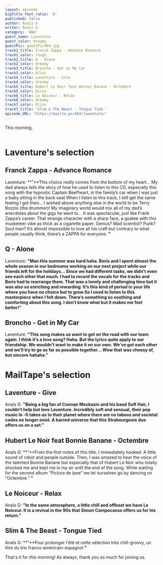 ```yaml
---
layout: episode
bigTitle_font_ratio: '6'
published: false
author: Anaïs G
writer: Anaïs G
category: '464'
guest_name: Laventure
guest_color: dreamy
guestPic: guestPic464.jpg
track1_title: Franck Zappa - Advance Romance
track1_color: rough
track2_title: Q - Alone
track2_color: dreamy
track3_title: Broncho - Get in My Car
track3_color: bliss
track4_title: Laventure - Give
track4_color: dreamy
track5_title: Hubert Le Noir feat Bonnei Banane - Octembre
track5_color: bliss
track6_title: Le Noiceur - Relax
track6_color: dreamy
track7_color: bliss
track7_title: 'Slim & The Beast - Tongue Tied '
episode_URL: 'https://mailta.pe/464/laventure/'
---
```

<p id="introduction"> This morning, 
<br><br>

</p>


# Laventure's selection

## Franck Zappa - Advance Romance
Laventure: **"**This choice really comes from the bottom of my heart… My dad always tells the story of how he used to listen to this CD, especially this song with the hypnotic Captain Beefheart, in the family’s car when I was just a baby sitting in the back seat.When I listen to this track, I still get the same feeling I got then… I wished above anything else in the world to be Terry Bozzio (the drummer)! My imaginary world would mix all of my dad’s anecdotes about the gigs he went to… It was spectacular, just like Frank Zappa’s career. That strange character with a sharp face, a goatee with this musketeer vibe as thick as a cigarette paper. Genius? Mad scientist? Punk? Soul man? It’s almost impossible to love all his craft but contrary to what people usually think, there’s a ZAPPA for everyone. **"**

## Q - Alone
Laventure: **"**Man this summer was hard haha. Boris and I spent almost the whole season in our bedrooms working on our next project while our friends left for the holidays… Since we had different tasks, we didn’t even see each other that much. I had to record the vocals for the tracks and Boris had to rearrange them. That was a lonely and challenging time but it was also so enriching and rewarding. It’s this kind of period in your life where you have no choice but to grow.So I used to listen to this masterpiece when I felt down. There’s something so soothing and comforting about this song. I don’t know what but it makes me feel better!**"**

## Broncho - Get in My Car 
Laventure: **"**This song makes us want to get on the road with our team again. I think it’s a love song? Haha. But the lyrics quite apply to our friendship. We wouldn’t want to make it on our own. We’ve got each other and we’ll try to go as far as possible together… Wow that was cheesy af, but sincere hahaha.**"**


# MailTape's selection

## Laventure - Give
Anaïs G: **"**Being a big fan of Connan Mockasin and his band Soft Hair, I couldn’t help but love Laventure. Incredibly soft and sensual, their pop music lo -fi takes us to their planet where there are no taboos and societal codes no longer exist. A barred universe that this Strabourgeois duo offers us on a set.**"**

##  Hubert Le Noir feat Bonnie Banane - Octembre
Anaïs G: **"**From the first notes of this title, I immediately hooked. A little sound of robot and people outside. Then, I was amazed to hear the voice of the talented Bonnie Banane but especially that of Hubert Le Noir who totally shocked me and kept me in my air until the end of the song. While waiting for the second album “Pictura de Ipse” we let ourselves go by dancing on “Octembre.” **"**

## Le Noiceur - Relax
Anaïs G: **"**In the same atmosphere, a little chill and offbeat we have Le Noiceur. It is a revival in the 90s that Simon Campocasso offers us for his return.**"**

## Slim & The Beast - Tongue Tied
 Anaïs G: **"**Pour prolonger l'été et cette sélection très chill-groovy, un titre du trio franco-américain-espagnol  **"**


<p id="outroduction">That's it for this morning! As always, thank you so much for joining us.</p>
